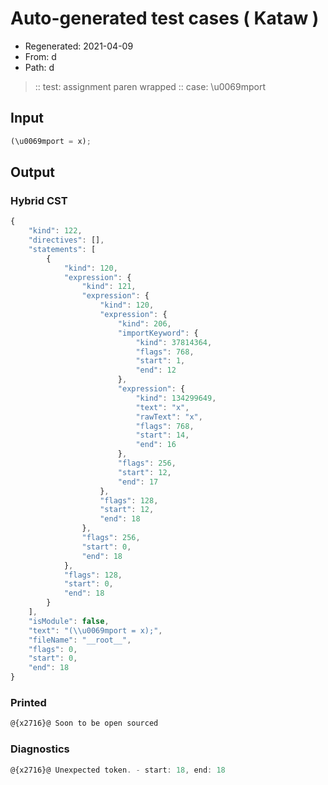 # Auto-generated test cases ( Kataw )
- Regenerated: 2021-04-09
- From: d
- Path: d
> :: test: assignment paren wrapped
> :: case: \u0069mport
## Input

`````js
(\u0069mport = x);
`````

## Output

### Hybrid CST

```javascript
{
    "kind": 122,
    "directives": [],
    "statements": [
        {
            "kind": 120,
            "expression": {
                "kind": 121,
                "expression": {
                    "kind": 120,
                    "expression": {
                        "kind": 206,
                        "importKeyword": {
                            "kind": 37814364,
                            "flags": 768,
                            "start": 1,
                            "end": 12
                        },
                        "expression": {
                            "kind": 134299649,
                            "text": "x",
                            "rawText": "x",
                            "flags": 768,
                            "start": 14,
                            "end": 16
                        },
                        "flags": 256,
                        "start": 12,
                        "end": 17
                    },
                    "flags": 128,
                    "start": 12,
                    "end": 18
                },
                "flags": 256,
                "start": 0,
                "end": 18
            },
            "flags": 128,
            "start": 0,
            "end": 18
        }
    ],
    "isModule": false,
    "text": "(\\u0069mport = x);",
    "fileName": "__root__",
    "flags": 0,
    "start": 0,
    "end": 18
}
```

### Printed

```javascript
@{x2716}@ Soon to be open sourced
```

### Diagnostics

```javascript
@{x2716}@ Unexpected token. - start: 18, end: 18

```

